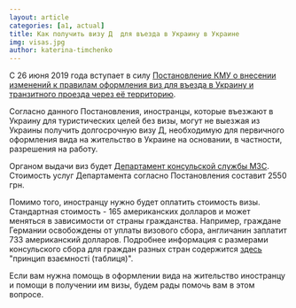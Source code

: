 ```yaml
---
layout: article
categories: [a1, actual]
title: Как получить визу Д  для въезда в Украину в Украине
img: visas.jpg
author: katerina-timchenko
---
```

С 26 июня 2019 года вступает в силу  [Постановление КМУ о внесении изменений к правилам оформления виз
для въезда в Украину и транзитного проезда через её территорию](https://zakon.rada.gov.ua/laws/show/368-2019-п).

Согласно данного Постановления, иностранцы, которые въезжают в Украину для туристических целей без визы, могут не выезжая из Украины 
получить долгосрочную визу Д, необходимую для первичного оформления вида на жительство в Украине на основании, 
в частности, разрешения на работу. 

Органом выдачи виз будет [Департамент консульской службы МЗС](https://mfa.gov.ua/ua/consular-affairs/directorate). 
Стоимость услуг Департамента согласно Постановления составит 2550 грн. 

Помимо того, иностранцу нужно будет оплатить стоимость визы. Стандартная стоимость - 165 американских долларов 
и может меняться в зависимости от страны гражданства. Например, граждане Германии освобождены от уплаты визового сбора, англичанин 
заплатит 733 американский долларов. Подробнее информация с размерами консульского сбора для граждан разных стран содержится [здесь](https://mfa.gov.ua/ua/consular-affairs/con/visa)
"принцип взаємності (таблиця)".

Если вам нужна помощь в оформлении вида на жительство иностранцу и помощи в получении им визы, будем рады помочь вам в этом вопросе.
